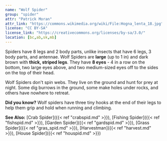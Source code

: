 ```yaml
---
name: "Wolf Spider"
group: "spider"
attr: "Patrick Moran"
attr_link: "https://commons.wikimedia.org/wiki/File:Hogna_lenta_18.jpg"
license: "CC BY-SA"
license_link: "https://creativecommons.org/licenses/by-sa/3.0/"
location: [bc,ab,sk,mb]
---
```

Spiders have 8 legs and 2 body parts, unlike insects that have 6 legs, 3 body parts, and antennae. Wolf Spiders are **large** (up to 1 in) and dark brown with **thick, striped legs**. They have **8 eyes** - 4 in a row on the bottom, two large eyes above, and two medium-sized eyes off to the sides on the top of their head.

Wolf Spiders don't spin webs. They live on the ground and hunt for prey at night. Some dig burrows in the ground, some make holes under rocks, and others have nowhere to retreat.

**Did you know?** Wolf spiders have three tiny hooks at the end of their legs to help them grip and hold when running and climbing.

<!-- generated, do not edit -->
**See Also:**
[Crab Spider]({{< ref "crabspid.md" >}}),
[Fishing Spider]({{< ref "fishspid.md" >}}),
[Garden Spider]({{< ref "gardspid.md" >}}),
[Grass Spider]({{< ref "gras_spid.md" >}}),
[Harvestman]({{< ref "harvest.md" >}}),
[House Spider]({{< ref "houspid.md" >}})
